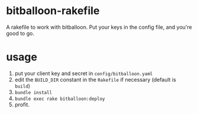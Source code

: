 bitballoon-rakefile
===================

A rakefile to work with bitballoon. Put your keys in the config file, and you're good to go.


usage
=====

1. put your client key and secret in `config/bitballoon.yaml`
2. edit the `BUILD_DIR` constant in the `Rakefile` if necessary (default is `build`)
3. `bundle install`
4. `bundle exec rake bitballoon:deploy`
5. profit.
